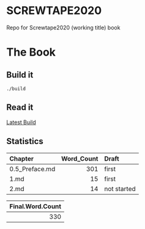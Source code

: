 
<!-- README.md is generated from README.Rmd. Please edit that file -->
SCREWTAPE2020
=============

<!-- badges: start -->
<!-- badges: end -->
Repo for Screwtape2020 (working title) book

The Book
========

Build it
--------

    ./build

Read it
-------

[Latest Build](book/final_book.md)

Statistics
----------

| Chapter         |  Word\_Count| Draft       |
|:----------------|------------:|:------------|
| 0.5\_Preface.md |          301| first       |
| 1.md            |           15| first       |
| 2.md            |           14| not started |

|  Final.Word.Count|
|-----------------:|
|               330|
